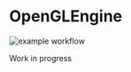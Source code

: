 # OpenGLEngine

![example workflow](https://github.com/fs-sudoku/OpenGLEngine/.github/cmake.yml)

Work in progress
